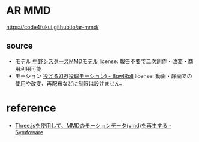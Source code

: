 # AR MMD

https://code4fukui.github.io/ar-mmd/

## source

- モデル [中野シスターズMMDモデル](https://twitter.com/nakasis_) license: 報告不要で二次創作・改変・商用利用可能
- モーション [投げるZIP(投球モーション) - BowlRoll](https://bowlroll.net/file/22865) license: 動画・静画での使用や改変、再配布などに制限は設けません。

# reference

- [Three.jsを使用して、MMDのモーションデータ(vmd)を再生する - Symfoware](https://symfoware.blog.fc2.com/blog-entry-2723.html)
